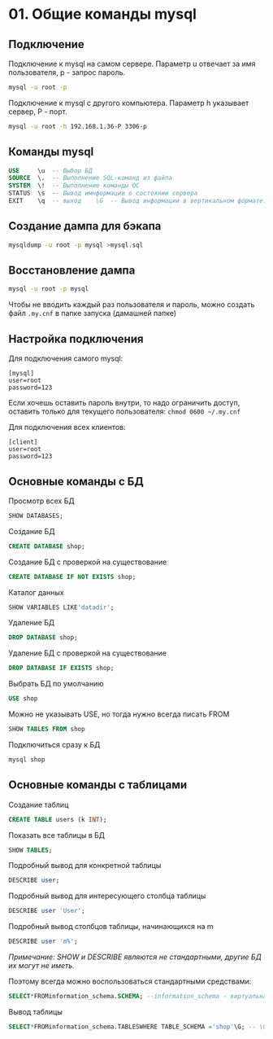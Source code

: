 # 01. Общие команды mysql

## Подключение

Подключение к mysql на самом сервере. Параметр u отвечает за имя пользователя, p - запрос пароль.

```bash
mysql -u root -p
```

Подключение к mysql с другого компьютера. Параметр h указывает сервер, P - порт.

```bash
mysql -u root -h 192.168.1.36-P 3306-p
```

## Команды mysql

```sql
USE     \u  -- Выбор БД
SOURCE  \.  -- Выполнение SQL-команд из файла
SYSTEM  \!  -- Выполнение команды ОС
STATUS  \s  -- Вывод имнформации о состоянии сервера
EXIT    \q  -- выход    \G  -- Вывод информации в вертикальном формате. Только для самого клиента mysql, а не других программ
```

## Создание дампа для бэкапа

```bash
mysqldump -u root -p mysql >mysql.sql
```

## Восстановление дампа

```bash
mysql -u root -p mysql 
```

Чтобы не вводить каждый раз пользователя и пароль, можно создать файл `.my.cnf` в папке запуска (дамашней папке)

## Настройка подключения

Для подключения самого mysql:

```plaintext
[mysql]
user=root
password=123
```

Если хочешь оставить пароль внутри, то надо ограничить доступ, оставить только для текущего пользователя: `chmod 0600 ~/.my.cnf`

Для подключения всех клиентов:

```plaintext
[client]
user=root
password=123
```

## Основные команды с БД

Просмотр всех БД

```sql
SHOW DATABASES;
```

Создание БД

```sql
CREATE DATABASE shop;
```

Создание БД с проверкой на существование

```sql
CREATE DATABASE IF NOT EXISTS shop;
```

Каталог данных

```sql
SHOW VARIABLES LIKE'datadir';
```

Удаление БД

```sql
DROP DATABASE shop;
```

Удаление БД с проверкой на существование

```sql
DROP DATABASE IF EXISTS shop;
```

Выбрать БД по умолчанию

```sql
USE shop
```

Можно не указывать USE, но тогда нужно всегда писать FROM

```sql
SHOW TABLES FROM shop
```

Подключиться сразу к БД

```bash
mysql shop
```

## Основные команды с таблицами

Создание таблиц

```sql
CREATE TABLE users (k INT);
```

Показать все таблицы в БД

```sql
SHOW TABLES;
```

Подробный вывод для конкретной таблицы

```sql
DESCRIBE user;
```

Подробный вывод для интересующего столбца таблицы

```sql
DESCRIBE user 'User';
```

Подробный вывод столбцов таблицы, начинающихся на m

```sql
DESCRIBE user 'm%';
```

*Примечание: SHOW и DESCRIBE являются не стандартными, другие БД их могут не иметь.* 

Поэтому всегда можно воспользоваться стандартными средствами:

```sql
SELECT*FROMinformation_schema.SCHEMA; --information_schema - виртуальная БД
```

Вывод таблицы

```sql
SELECT*FROMinformation_schema.TABLESWHERE TABLE_SCHEMA ='shop'\G; -- \G только в mysql
```
